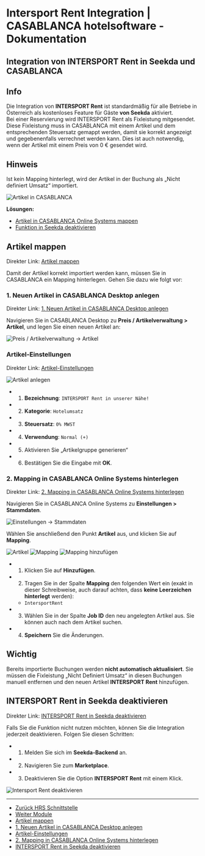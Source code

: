 # Intersport Rent Integration | CASABLANCA hotelsoftware - Dokumentation

## Integration von INTERSPORT Rent in Seekda und CASABLANCA

## Info

Die Integration von **INTERSPORT Rent** ist standardmäßig für alle Betriebe in Österreich als kostenloses Feature für Gäste **von Seekda** aktiviert.  
Bei einer Reservierung wird INTERSPORT Rent als Fixleistung mitgesendet. Diese Fixleistung muss in CASABLANCA mit einem Artikel und dem entsprechenden Steuersatz gemappt werden, damit sie korrekt angezeigt und gegebenenfalls verrechnet werden kann. Dies ist auch notwendig, wenn der Artikel mit einem Preis von 0 € gesendet wird.

## Hinweis

Ist kein Mapping hinterlegt, wird der Artikel in der Buchung als „Nicht definiert Umsatz“ importiert.

![Artikel in CASABLANCA](https://docs.casablanca.at/assets/images/article_in_casablanca-3a965a4743d162c94b6f85076c790a56.png)

**Lösungen:**
* [Artikel in CASABLANCA Online Systems mappen](https://docs.casablanca.at/cloud/interfaces/seekda/#artikel-mappen)
* [Funktion in Seekda deaktivieren](https://docs.casablanca.at/cloud/interfaces/seekda/#intersport-rent-in-seekda-deaktivieren)

## Artikel mappen

Direkter Link: [Artikel mappen](https://docs.casablanca.at/cloud/interfaces/seekda/#artikel-mappen)

Damit der Artikel korrekt importiert werden kann, müssen Sie in CASABLANCA ein Mapping hinterlegen. Gehen Sie dazu wie folgt vor:

### 1. Neuen Artikel in CASABLANCA Desktop anlegen

Direkter Link: [1. Neuen Artikel in CASABLANCA Desktop anlegen](https://docs.casablanca.at/cloud/interfaces/seekda/#1-neuen-artikel-in-casablanca-desktop-anlegen)

Navigieren Sie in CASABLANCA Desktop zu **Preis / Artikelverwaltung > Artikel**, und legen Sie einen neuen Artikel an:

![Preis / Artikelverwaltung -> Artikel](https://docs.casablanca.at/assets/images/job_base_data-24a0a92b88417748076cbb85407e7cb0.png "Preis / Artikelverwaltung -> Artikel")

### Artikel-Einstellungen

Direkter Link: [Artikel-Einstellungen](https://docs.casablanca.at/cloud/interfaces/seekda/#artikel-einstellungen)

![Artikel anlegen](https://docs.casablanca.at/assets/images/insert_job-1dd8a425e66651c9f9053779a0fce298.png "Artikel anlegen")

* 1. **Bezeichnung**: `INTERSPORT Rent in unserer Nähe!`
* 2. **Kategorie**: `Hotelumsatz`
* 3. **Steuersatz**: `0% MWST`
* 4. **Verwendung**: `Normal (+)`
* 5. Aktivieren Sie „Artikelgruppe generieren“
* 6. Bestätigen Sie die Eingabe mit **OK**.

### 2. Mapping in CASABLANCA Online Systems hinterlegen

Direkter Link: [2. Mapping in CASABLANCA Online Systems hinterlegen](https://docs.casablanca.at/cloud/interfaces/seekda/#2-mapping-in-casablanca-online-systems-hinterlegen)

Navigieren Sie in CASABLANCA Online Systems zu **Einstellungen > Stammdaten**.

![Einstellungen -> Stammdaten](https://docs.casablanca.at/assets/images/settings_basedata-2f7dc1085fa74b958d6a81b242521c87.png "Einstellungen -> Stammdaten")

Wählen Sie anschließend den Punkt **Artikel** aus, und klicken Sie auf **Mapping**.

![Artikel](https://docs.casablanca.at/assets/images/jobs-5de20e6913689533de720fa0e98937d1.png "Artikel")
![Mapping](https://docs.casablanca.at/assets/images/mapping-ff05d2ed9fe40d5ea6e2845580b9c4c6.png "Mapping")
![Mapping hinzufügen](https://docs.casablanca.at/assets/images/add_mapping-9066bbf9c06c1e33455e9b444f91e9cb.png "Mapping hinzufügen")

* 1. Klicken Sie auf **Hinzufügen**.
* 2. Tragen Sie in der Spalte **Mapping** den folgenden Wert ein (exakt in dieser Schreibweise, auch darauf achten, dass **keine Leerzeichen hinterlegt** werden):
  * `IntersportRent`
* 3. Wählen Sie in der Spalte **Job ID** den neu angelegten Artikel aus. Sie können auch nach dem Artikel suchen.
* 4. **Speichern** Sie die Änderungen.

## Wichtig

Bereits importierte Buchungen werden **nicht automatisch aktualisiert**. Sie müssen die Fixleistung „Nicht Definiert Umsatz“ in diesen Buchungen manuell entfernen und den neuen Artikel **INTERSPORT Rent** hinzufügen.

## INTERSPORT Rent in Seekda deaktivieren

Direkter Link: [INTERSPORT Rent in Seekda deaktivieren](https://docs.casablanca.at/cloud/interfaces/seekda/#intersport-rent-in-seekda-deaktivieren)

Falls Sie die Funktion nicht nutzen möchten, können Sie die Integration jederzeit deaktivieren. Folgen Sie diesen Schritten:

* 1. Melden Sie sich im **Seekda-Backend** an.
* 2. Navigieren Sie zum **Marketplace**.
* 3. Deaktivieren Sie die Option **INTERSPORT Rent** mit einem Klick.

![Intersport Rent deaktivieren](https://docs.casablanca.at/assets/images/deactivate_intersport_rent-6d69d876cb156420ed3b49076961d425.png)

---

* [Zurück HRS Schnittstelle](https://docs.casablanca.at/cloud/interfaces/hrs/)
* [Weiter Module](https://docs.casablanca.at/cloud/module/)
* [Artikel mappen](https://docs.casablanca.at/cloud/interfaces/seekda/#artikel-mappen)
* [1. Neuen Artikel in CASABLANCA Desktop anlegen](https://docs.casablanca.at/cloud/interfaces/seekda/#1-neuen-artikel-in-casablanca-desktop-anlegen)
* [Artikel-Einstellungen](https://docs.casablanca.at/cloud/interfaces/seekda/#artikel-einstellungen)
* [2. Mapping in CASABLANCA Online Systems hinterlegen](https://docs.casablanca.at/cloud/interfaces/seekda/#2-mapping-in-casablanca-online-systems-hinterlegen)
* [INTERSPORT Rent in Seekda deaktivieren](https://docs.casablanca.at/cloud/interfaces/seekda/#intersport-rent-in-seekda-deaktivieren)